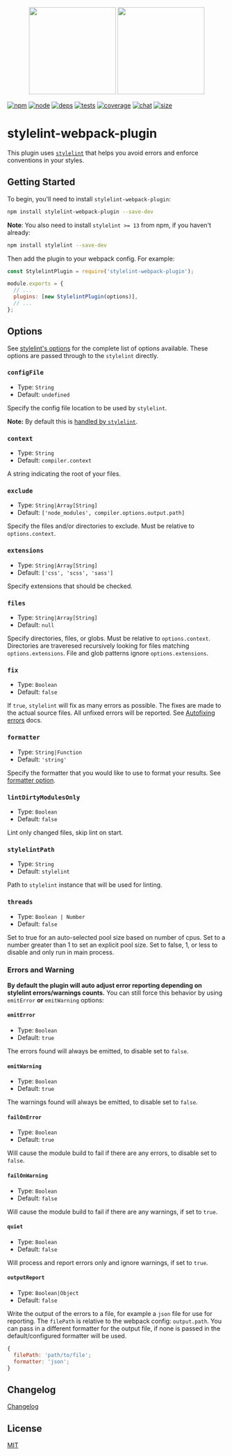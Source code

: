 <div align="center">
  <a href="https://github.com/stylelint/stylelint"><img width="200" height="200" src="https://cdn.worldvectorlogo.com/logos/stylelint.svg"></a>
  <a href="https://github.com/webpack/webpack"><img width="200" height="200" src="https://webpack.js.org/assets/icon-square-big.svg"></a>
</div>

[![npm][npm]][npm-url]
[![node][node]][node-url]
[![deps][deps]][deps-url]
[![tests][tests]][tests-url]
[![coverage][cover]][cover-url]
[![chat][chat]][chat-url]
[![size][size]][size-url]

# stylelint-webpack-plugin

This plugin uses [`stylelint`](https://stylelint.io/) that helps you avoid errors and enforce conventions in your styles.

## Getting Started

To begin, you'll need to install `stylelint-webpack-plugin`:

```bash
npm install stylelint-webpack-plugin --save-dev
```

**Note**: You also need to install `stylelint >= 13` from npm, if you haven't already:

```bash
npm install stylelint --save-dev
```

Then add the plugin to your webpack config. For example:

```js
const StylelintPlugin = require('stylelint-webpack-plugin');

module.exports = {
  // ...
  plugins: [new StylelintPlugin(options)],
  // ...
};
```

## Options

See [stylelint's options](http://stylelint.io/user-guide/node-api/#options) for the complete list of options available. These options are passed through to the `stylelint` directly.

### `configFile`

- Type: `String`
- Default: `undefined`

Specify the config file location to be used by `stylelint`.

**Note:** By default this is [handled by `stylelint`](http://stylelint.io/user-guide/configuration/).

### `context`

- Type: `String`
- Default: `compiler.context`

A string indicating the root of your files.

### `exclude`

- Type: `String|Array[String]`
- Default: `['node_modules', compiler.options.output.path]`

Specify the files and/or directories to exclude. Must be relative to `options.context`.

### `extensions`

- Type: `String|Array[String]`
- Default: `['css', 'scss', 'sass']`

Specify extensions that should be checked.

### `files`

- Type: `String|Array[String]`
- Default: `null`

Specify directories, files, or globs. Must be relative to `options.context`. Directories are traveresed recursively looking for files matching `options.extensions`. File and glob patterns ignore `options.extensions`.

### `fix`

- Type: `Boolean`
- Default: `false`

If `true`, `stylelint` will fix as many errors as possible. The fixes are made to the actual source files. All unfixed errors will be reported. See [Autofixing errors](https://stylelint.io/user-guide/cli#autofixing-errors) docs.

### `formatter`

- Type: `String|Function`
- Default: `'string'`

Specify the formatter that you would like to use to format your results. See [formatter option](https://stylelint.io/user-guide/node-api#formatter).

### `lintDirtyModulesOnly`

- Type: `Boolean`
- Default: `false`

Lint only changed files, skip lint on start.

### `stylelintPath`

- Type: `String`
- Default: `stylelint`

Path to `stylelint` instance that will be used for linting.

### `threads`

- Type: `Boolean | Number`
- Default: `false`

Set to true for an auto-selected pool size based on number of cpus. Set to a number greater than 1 to set an explicit pool size. Set to false, 1, or less to disable and only run in main process.

### Errors and Warning

**By default the plugin will auto adjust error reporting depending on stylelint errors/warnings counts.**
You can still force this behavior by using `emitError` **or** `emitWarning` options:

#### `emitError`

- Type: `Boolean`
- Default: `true`

The errors found will always be emitted, to disable set to `false`.

#### `emitWarning`

- Type: `Boolean`
- Default: `true`

The warnings found will always be emitted, to disable set to `false`.

#### `failOnError`

- Type: `Boolean`
- Default: `true`

Will cause the module build to fail if there are any errors, to disable set to `false`.

#### `failOnWarning`

- Type: `Boolean`
- Default: `false`

Will cause the module build to fail if there are any warnings, if set to `true`.

#### `quiet`

- Type: `Boolean`
- Default: `false`

Will process and report errors only and ignore warnings, if set to `true`.

#### `outputReport`

- Type: `Boolean|Object`
- Default: `false`

Write the output of the errors to a file, for example a `json` file for use for reporting.
The `filePath` is relative to the webpack config: `output.path`.
You can pass in a different formatter for the output file, if none is passed in the default/configured formatter will be used.

```js
{
  filePath: 'path/to/file';
  formatter: 'json';
}
```

## Changelog

[Changelog](CHANGELOG.md)

## License

[MIT](./LICENSE)

[npm]: https://img.shields.io/npm/v/stylelint-webpack-plugin.svg
[npm-url]: https://npmjs.com/package/stylelint-webpack-plugin
[node]: https://img.shields.io/node/v/stylelint-webpack-plugin.svg
[node-url]: https://nodejs.org
[deps]: https://david-dm.org/webpack-contrib/stylelint-webpack-plugin.svg
[deps-url]: https://david-dm.org/webpack-contrib/stylelint-webpack-plugin
[tests]: https://github.com/webpack-contrib/stylelint-webpack-plugin/workflows/stylelint-webpack-plugin/badge.svg
[tests-url]: https://github.com/webpack-contrib/stylelint-webpack-plugin/actions
[cover]: https://codecov.io/gh/webpack-contrib/stylelint-webpack-plugin/branch/master/graph/badge.svg
[cover-url]: https://codecov.io/gh/webpack-contrib/stylelint-webpack-plugin
[chat]: https://badges.gitter.im/webpack/webpack.svg
[chat-url]: https://gitter.im/webpack/webpack
[size]: https://packagephobia.now.sh/badge?p=stylelint-webpack-plugin
[size-url]: https://packagephobia.now.sh/result?p=stylelint-webpack-plugin
